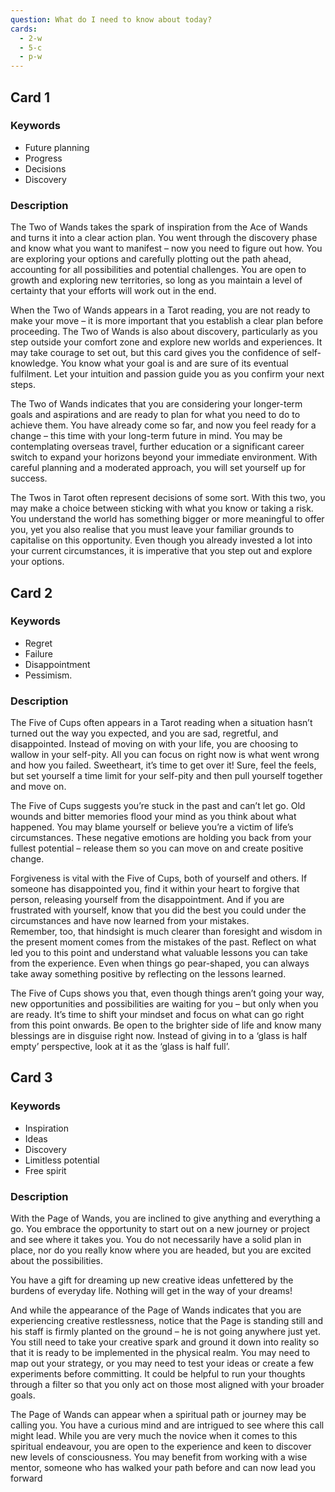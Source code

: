 ```yaml
---
question: What do I need to know about today?
cards:
  - 2-w
  - 5-c
  - p-w
---
```


## Card 1
### Keywords
- Future planning
- Progress
- Decisions
- Discovery

### Description
The Two of Wands takes the spark of inspiration from the Ace of Wands and turns it into a clear action plan. You went through the discovery phase and know what you want to manifest – now you need to figure out how. You are exploring your options and carefully plotting out the path ahead, accounting for all possibilities and potential challenges. You are open to growth and exploring new territories, so long as you maintain a level of certainty that your efforts will work out in the end.

When the Two of Wands appears in a Tarot reading, you are not ready to make your move – it is more important that you establish a clear plan before proceeding. The Two of Wands is also about discovery, particularly as you step outside your comfort zone and explore new worlds and experiences. It may take courage to set out, but this card gives you the confidence of self-knowledge. You know what your goal is and are sure of its eventual fulfilment. Let your intuition and passion guide you as you confirm your next steps.

The Two of Wands indicates that you are considering your longer-term goals and aspirations and are ready to plan for what you need to do to achieve them. You have already come so far, and now you feel ready for a change – this time with your long-term future in mind. You may be contemplating overseas travel, further education or a significant career switch to expand your horizons beyond your immediate environment. With careful planning and a moderated approach, you will set yourself up for success.

The Twos in Tarot often represent decisions of some sort. With this two, you may make a choice between sticking with what you know or taking a risk. You understand the world has something bigger or more meaningful to offer you, yet you also realise that you must leave your familiar grounds to capitalise on this opportunity. Even though you already invested a lot into your current circumstances, it is imperative that you step out and explore your options.


## Card 2
### Keywords
- Regret
- Failure
- Disappointment
- Pessimism.

### Description
The Five of Cups often appears in a Tarot reading when a situation hasn’t turned out the way you expected, and you are sad, regretful, and disappointed. Instead of moving on with your life, you are choosing to wallow in your self-pity. All you can focus on right now is what went wrong and how you failed. Sweetheart, it’s time to get over it! Sure, feel the feels, but set yourself a time limit for your self-pity and then pull yourself together and move on.

The Five of Cups suggests you’re stuck in the past and can’t let go. Old wounds and bitter memories flood your mind as you think about what happened. You may blame yourself or believe you’re a victim of life’s circumstances. These negative emotions are holding you back from your fullest potential – release them so you can move on and create positive change.

Forgiveness is vital with the Five of Cups, both of yourself and others. If someone has disappointed you, find it within your heart to forgive that person, releasing yourself from the disappointment. And if you are frustrated with yourself, know that you did the best you could under the circumstances and have now learned from your mistakes.<br /> Remember, too, that hindsight is much clearer than foresight and wisdom in the present moment comes from the mistakes of the past. Reflect on what led you to this point and understand what valuable lessons you can take from the experience. Even when things go pear-shaped, you can always take away something positive by reflecting on the lessons learned.

The Five of Cups shows you that, even though things aren’t going your way, new opportunities and possibilities are waiting for you – but only when you are ready. It’s time to shift your mindset and focus on what can go right from this point onwards. Be open to the brighter side of life and know many blessings are in disguise right now. Instead of giving in to a ‘glass is half empty’ perspective, look at it as the ‘glass is half full’.


## Card 3
### Keywords
- Inspiration
- Ideas
- Discovery
- Limitless potential
- Free spirit

### Description
With the Page of Wands, you are inclined to give anything and everything a go. You embrace the opportunity to start out on a new journey or project and see where it takes you. You do not necessarily have a solid plan in place, nor do you really know where you are headed, but you are excited about the possibilities.

You have a gift for dreaming up new creative ideas unfettered by the burdens of everyday life. Nothing will get in the way of your dreams!

And while the appearance of the Page of Wands indicates that you are experiencing creative restlessness, notice that the Page is standing still and his staff is firmly planted on the ground – he is not going anywhere just yet. You still need to take your creative spark and ground it down into reality so that it is ready to be implemented in the physical realm. You may need to map out your strategy, or you may need to test your ideas or create a few experiments before committing. It could be helpful to run your thoughts through a filter so that you only act on those most aligned with your broader goals.

The Page of Wands can appear when a spiritual path or journey may be calling you. You have a curious mind and are intrigued to see where this call might lead. While you are very much the novice when it comes to this spiritual endeavour, you are open to the experience and keen to discover new levels of consciousness. You may benefit from working with a wise mentor, someone who has walked your path before and can now lead you forward

